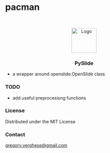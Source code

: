 # pacman


<!-- PROJECT LOGO -->
<br />
<p align="center">
  <a href="https://github.com/othneildrew/Best-README-Template">
    <img src="images/pacmanlogo.svs" alt="Logo" width="80" height="80">
  </a>

  <h3 align="center">PySlide</h3>
 


* a wrapper around openslide.OpenSlide class

### TODO

* add useful preprocesisng functions


<!-- LICENSE -->
### License

Distributed under the MIT License

<!-- CONTACT -->
### Contact

gregory.verghese@gmail.com
